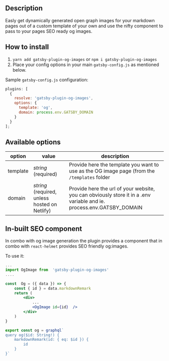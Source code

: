 ## Description

Easly get dynamically generated open graph images for your markdown pages out of a custom template of your own and use the nifty component to pass to your pages SEO ready og images.

## How to install

1.  `yarn add gatsby-plugin-og-images` or `npm i gatsby-plugin-og-images`
2.  Place your config options in your main `gatsby-config.js` as mentioned below.

Sample `gatsby-config.js` configuration:

```js
plugins: [
  {
    resolve: 'gatsby-plugin-og-images',
    options: {
      template: 'og',
      domain: process.env.GATSBY_DOMAIN
    }
  }
];
```

## Available options

| option   | value                                         | description                                                                                                           |
| -------- | --------------------------------------------- | --------------------------------------------------------------------------------------------------------------------- |
| template | _string_ (required)                           | Provide here the template you want to use as the OG image page (from the `/templates` folder                          |
| domain   | _string_ (required, unless hosted on Netlify) | Provide here the url of your website, you can obviously store it in a .env variable and ie. process.env.GATSBY_DOMAIN |

## In-built SEO component

In combo with og image generation the plugin provides a component that in combo with `react-helmet` provides SEO friendly og:images.

To use it:

```jsx
...
import OgImage from  'gatsby-plugin-og-images'
....

const  Og = ({ data }) => {
	const { id } = data.markdownRemark
	return (
		<div>
			...
			<OgImage id={id}  />
		</div>
	)
}

export const og = graphql`
query og($id: String!) {
	markdownRemark(id: { eq: $id }) {
		id
	}
}`

```

